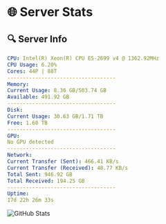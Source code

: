 # 🌐 Server Stats
## 🔍 Server Info
```yaml
CPU: Intel(R) Xeon(R) CPU E5-2699 v4 @ 1362.92MHz
CPU Usage: 6.20%
Cores: 44P | 88T
-----------------------------------
Memory:
Current Usage: 8.36 GB/503.74 GB
Available: 491.92 GB
-----------------------------------
Disk:
Current Usage: 30.63 GB/1.71 TB
Free: 1.60 TB
-----------------------------------
GPU:
No GPU detected
-----------------------------------
Network:
Current Transfer (Sent): 466.41 KB/s
Current Transfer (Received): 48.77 KB/s
Total Sent: 946.92 GB
Total Received: 194.25 GB
-----------------------------------
Uptime:
17d 22h 26m 33s
```
![GitHub Stats](https://img.shields.io/badge/Updated-2025-05-07_15:35:21-blue)